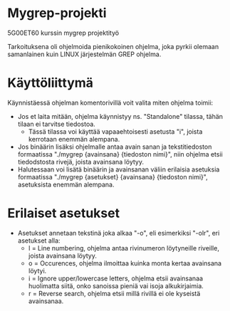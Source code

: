 # Mygrep-projekti
5G00ET60 kurssin mygrep projektityö

Tarkoituksena oli ohjelmoida pienikokoinen ohjelma, joka pyrkii olemaan samanlainen kuin LINUX järjestelmän GREP ohjelma.

# Käyttöliittymä
Käynnistäessä ohjelman komentorivillä voit valita miten ohjelma toimii:
- Jos et laita mitään, ohjelma käynnistyy ns. "Standalone" tilassa, tähän tilaan ei tarvitse tiedostoa.
    * Tässä tilassa voi käyttää vapaaehtoisesti asetusta "i", joista kerrotaan enemmän alempana.
- Jos binäärin lisäksi ohjelmalle antaa avain sanan ja tekstitiedoston formaatissa "./mygrep {avainsana} {tiedoston nimi}", niin ohjelma etsii tiedodstosta rivejä, joista avainsana löytyy.
- Halutessaan voi lisätä binäärin ja avainsanan väliin erilaisia asetuksia formaatissa "./mygrep {asetukset} {avainsana} {tiedoston nimi}", asetuksista enemmän alempana.

# Erilaiset asetukset
- Asetukset annetaan tekstinä joka alkaa "-o", eli esimerkiksi "-olr", eri asetukset alla:
    * l = Line numbering, ohjelma antaa rivinumeron löytyneille riveille, joista avainsana löytyy.
    * o = Occurences, ohjelma ilmoittaa kuinka monta kertaa avainsana löytyi.
    * i = Ignore upper/lowercase letters, ohjelma etsii avainsanaa huolimatta siitä, onko sanoissa pieniä vai isoja alkukirjaimia.
    * r = Reverse search, ohjelma etsii millä rivillä ei ole kyseistä avainsanaa.